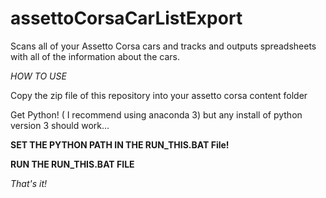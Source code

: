 # assettoCorsaCarListExport

Scans all of your Assetto Corsa cars and tracks and outputs spreadsheets with all of the information about the cars. 

*HOW TO USE*

Copy the zip file of this repository into your assetto corsa content folder

Get Python!   ( I recommend using anaconda 3) but any install of python version 3 should work...  

**SET THE PYTHON PATH IN THE RUN_THIS.BAT File!**

**RUN THE RUN_THIS.BAT FILE**

*That's it!* 
